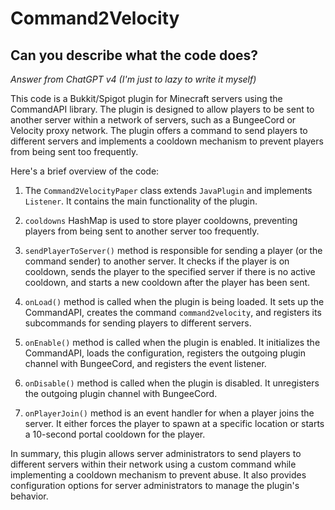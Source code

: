 # Command2Velocity
## Can you describe what the code does?

*Answer from ChatGPT v4 (I'm just to lazy to write it myself)*

This code is a Bukkit/Spigot plugin for Minecraft servers using the CommandAPI library. The plugin is designed to allow players to be sent to another server within a network of servers, such as a BungeeCord or Velocity proxy network. The plugin offers a command to send players to different servers and implements a cooldown mechanism to prevent players from being sent too frequently.

Here's a brief overview of the code:

1. The `Command2VelocityPaper` class extends `JavaPlugin` and implements `Listener`. It contains the main functionality of the plugin.

2. `cooldowns` HashMap is used to store player cooldowns, preventing players from being sent to another server too frequently.

3. `sendPlayerToServer()` method is responsible for sending a player (or the command sender) to another server. It checks if the player is on cooldown, sends the player to the specified server if there is no active cooldown, and starts a new cooldown after the player has been sent.

4. `onLoad()` method is called when the plugin is being loaded. It sets up the CommandAPI, creates the command `command2velocity`, and registers its subcommands for sending players to different servers.

5. `onEnable()` method is called when the plugin is enabled. It initializes the CommandAPI, loads the configuration, registers the outgoing plugin channel with BungeeCord, and registers the event listener.

6. `onDisable()` method is called when the plugin is disabled. It unregisters the outgoing plugin channel with BungeeCord.

7. `onPlayerJoin()` method is an event handler for when a player joins the server. It either forces the player to spawn at a specific location or starts a 10-second portal cooldown for the player.

In summary, this plugin allows server administrators to send players to different servers within their network using a custom command while implementing a cooldown mechanism to prevent abuse. It also provides configuration options for server administrators to manage the plugin's behavior.
